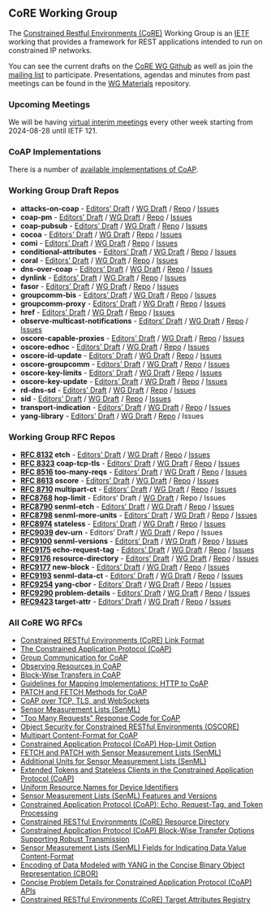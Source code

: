 ## CoRE Working Group

The [Constrained Restful Environments (CoRE)](https://datatracker.ietf.org/wg/core/) Working Group is an [IETF](https://ietf.org/) working that provides a framework for REST applications intended to run on constrained IP networks.

You can see the current drafts on the [CoRE WG Github](https://github.com/core-wg/) as well as join the [mailing list](https://www.ietf.org/mailman/listinfo/core) to participate. Presentations, agendas and minutes from past meetings can be found in the [WG Materials](https://github.com/core-wg/wg-materials) repository.

### Upcoming Meetings

We will be having [virtual interim meetings](https://datatracker.ietf.org/meeting/upcoming) every other week starting from 2024-08-28 until IETF 121.

<!-- We will meet at [IETF 119](https://datatracker.ietf.org/meeting/119/session/core), on TBD, at TBD UTC-->

### CoAP Implementations

There is a number of [available implementations of CoAP](http://coap.space).

### Working Group Draft Repos

* **attacks-on-coap** -
[Editors’ Draft](https://core-wg.github.io/attacks-on-coap/#go.draft-ietf-core-attacks-on-coap.html) /
[WG Draft](https://datatracker.ietf.org/doc/html/draft-ietf-core-attacks-on-coap/) /
[Repo](https://github.com/core-wg/attacks-on-coap) /
[Issues](https://github.com/core-wg/attacks-on-coap/issues)
* **coap-pm** -
[Editors’ Draft](https://core-wg.github.io/coap-pm/#go.draft-ietf-core-coap-pm.html) /
[WG Draft](https://datatracker.ietf.org/doc/html/draft-ietf-core-coap-pm) /
[Repo](https://github.com/core-wg/coap-pm) /
[Issues](https://github.com/core-wg/coap-pm/issues)
* **coap-pubsub** -
[Editors’ Draft](https://core-wg.github.io/coap-pubsub/draft-ietf-core-coap-pubsub.html) /
[WG Draft](https://datatracker.ietf.org/doc/html/draft-ietf-core-coap-pubsub/) /
[Repo](https://github.com/core-wg/coap-pubsub) /
[Issues](https://github.com/core-wg/coap-pubsub/issues)
* **cocoa** -
[Editors’ Draft](https://core-wg.github.io/cocoa/draft-ietf-core-cocoa.html) /
[WG Draft](https://datatracker.ietf.org/doc/html/draft-ietf-core-cocoa/) /
[Repo](https://github.com/core-wg/cocoa) /
[Issues](https://github.com/core-wg/cocoa/issues)
* **comi** -
[Editors’ Draft](https://core-wg.github.io/comi/draft-ietf-core-comi.html) /
[WG Draft](https://datatracker.ietf.org/doc/html/draft-ietf-core-comi/) /
[Repo](https://github.com/core-wg/comi) /
[Issues](https://github.com/core-wg/comi/issues)
* **conditional-attributes** -
[Editors’ Draft](https://core-wg.github.io/conditional-attributes/#go.draft-ietf-core-conditional-attributes.html) /
[WG Draft](https://datatracker.ietf.org/doc/html/draft-ietf-core-conditional-attributes/) /
[Repo](https://github.com/core-wg/conditional-attributes) /
[Issues](https://github.com/core-wg/conditional-attributes/issues)
* **coral** -
[Editors’ Draft](https://core-wg.github.io/coral/#go.draft-ietf-core-coral.html) /
[WG Draft](https://datatracker.ietf.org/doc/html/draft-ietf-core-coral/) /
[Repo](https://github.com/core-wg/coral) /
[Issues](https://github.com/core-wg/coral/issues)
* **dns-over-coap** -
[Editors’ Draft](https://core-wg.github.io/draft-dns-over-coap/#go.draft-ietf-core-dns-over-coap.html) /
[WG Draft](https://datatracker.ietf.org/doc/html/draft-ietf-core-dns-over-coap/) /
[Repo](https://github.com/core-wg/draft-dns-over-coap) /
[Issues](https://github.com/core-wg/draft-dns-over-coap/issues)
* **dynlink** -
[Editors’ Draft](https://core-wg.github.io/dynlink/draft-ietf-core-dynlink.html) /
[WG Draft](https://datatracker.ietf.org/doc/html/draft-ietf-core-dynlink/) /
[Repo](https://github.com/core-wg/dynlink) /
[Issues](https://github.com/core-wg/dynlink/issues)
* **fasor** -
[Editors’ Draft](https://core-wg.github.io/fasor/draft-ietf-core-fasor.html) /
[WG Draft](https://datatracker.ietf.org/doc/html/draft-ietf-core-fasor/) /
[Repo](https://github.com/core-wg/fasor) /
[Issues](https://github.com/core-wg/fasor/issues)
* **groupcomm-bis** -
[Editors’ Draft](https://core-wg.github.io/groupcomm-bis/#go.draft-ietf-core-groupcomm-bis.html) /
[WG Draft](https://datatracker.ietf.org/doc/html/draft-ietf-core-groupcomm-bis/) /
[Repo](https://github.com/core-wg/groupcomm-bis) /
[Issues](https://github.com/core-wg/groupcomm-bis/issues)
* **groupcomm-proxy** -
[Editors’ Draft](https://core-wg.github.io/groupcomm-proxy/#go.draft-ietf-core-groupcomm-proxy.html) /
[WG Draft](https://datatracker.ietf.org/doc/html/draft-ietf-core-groupcomm-proxy/) /
[Repo](https://github.com/core-wg/groupcomm-proxy) /
[Issues](https://github.com/core-wg/groupcomm-proxy/issues)
* **href** -
[Editors’ Draft](https://core-wg.github.io/href/#go.draft-ietf-core-href.html) /
[WG Draft](https://datatracker.ietf.org/doc/html/draft-ietf-core-href/) /
[Repo](https://github.com/core-wg/href) /
[Issues](https://github.com/core-wg/href/issues)
* **observe-multicast-notifications** -
[Editors’ Draft](https://core-wg.github.io/observe-multicast-notifications/draft-ietf-core-observe-multicast-notifications.html) /
[WG Draft](https://datatracker.ietf.org/doc/html/draft-ietf-core-observe-multicast-notifications/) /
[Repo](https://github.com/core-wg/observe-multicast-notifications) /
[Issues](https://github.com/core-wg/observe-multicast-notifications/issues)
* **oscore-capable-proxies** -
[Editors’ Draft](https://core-wg.github.io/oscore-capable-proxies/draft-ietf-core-oscore-capable-proxies.html) /
[WG Draft](https://datatracker.ietf.org/doc/html/draft-ietf-core-oscore-capable-proxies/) /
[Repo](https://github.com/core-wg/oscore-capable-proxies) /
[Issues](https://github.com/core-wg/oscore-capable-proxies/issues)
* **oscore-edhoc** -
[Editors’ Draft](https://core-wg.github.io/oscore-edhoc/draft-ietf-core-oscore-edhoc.html) /
[WG Draft](https://datatracker.ietf.org/doc/html/draft-ietf-core-oscore-edhoc/) /
[Repo](https://github.com/core-wg/oscore-edhoc) /
[Issues](https://github.com/core-wg/oscore-edhoc/issues)
* **oscore-id-update** -
[Editors’ Draft](https://core-wg.github.io/oscore-id-update/draft-ietf-core-oscore-id-update.html) /
[WG Draft](https://datatracker.ietf.org/doc/html/draft-ietf-core-oscore-id-update/) /
[Repo](https://github.com/core-wg/oscore-id-update) /
[Issues](https://github.com/core-wg/oscore-id-update/issues)
* **oscore-groupcomm** -
[Editors’ Draft](https://core-wg.github.io/oscore-groupcomm/draft-ietf-core-oscore-groupcomm.html) /
[WG Draft](https://datatracker.ietf.org/doc/html/draft-ietf-core-oscore-groupcomm/) /
[Repo](https://github.com/core-wg/oscore-groupcomm) /
[Issues](https://github.com/core-wg/oscore-groupcomm/issues)
* **oscore-key-limits** -
[Editors’ Draft](https://core-wg.github.io/oscore-key-limits/draft-ietf-core-oscore-key-limits.html) /
[WG Draft](https://datatracker.ietf.org/doc/html/draft-ietf-core-oscore-key-limits/) /
[Repo](https://github.com/core-wg/oscore-key-limits) /
[Issues](https://github.com/core-wg/oscore-key-limits/issues)
* **oscore-key-update** -
[Editors’ Draft](https://core-wg.github.io/oscore-key-update/draft-ietf-core-oscore-key-update.html) /
[WG Draft](https://datatracker.ietf.org/doc/html/draft-ietf-core-oscore-key-update/) /
[Repo](https://github.com/core-wg/oscore-key-update) /
[Issues](https://github.com/core-wg/oscore-key-update/issues)
* **rd-dns-sd** -
[Editors’ Draft](https://core-wg.github.io/rd-dns-sd/draft-ietf-core-rd-dns-sd.html) /
[WG Draft](https://datatracker.ietf.org/doc/html/draft-ietf-core-rd-dns-sd/) /
[Repo](https://github.com/core-wg/rd-dns-sd) /
[Issues](https://github.com/core-wg/rd-dns-sd/issues)
* **sid** -
[Editors’ Draft](https://core-wg.github.io/yang-cbor/draft-ietf-core-sid-latest.html) /
[WG Draft](https://datatracker.ietf.org/doc/html/draft-ietf-core-sid/) /
[Repo](https://github.com/core-wg/yang-cbor) /
[Issues](https://github.com/core-wg/yang-cbor/issues)
* **transport-indication** -
[Editors’ Draft](https://core-wg.github.io/transport-indication/draft-ietf-core-transport-indication.html) /
[WG Draft](https://datatracker.ietf.org/doc/html/draft-ietf-core-transport-indication/) /
[Repo](https://github.com/core-wg/transport-indication) /
[Issues](https://github.com/core-wg/transport-indication/issues)
* **yang-library** -
[Editors’ Draft](https://core-wg.github.io/yang-cbor/draft-ietf-core-yang-library-latest.html) /
[WG Draft](https://datatracker.ietf.org/doc/html/draft-ietf-core-yang-library/) /
[Repo](https://github.com/core-wg/yang-cbor) /
Issues

### Working Group RFC Repos

* **[RFC 8132](https://tools.ietf.org/html/rfc8132) etch** -
[Editors’ Draft](https://core-wg.github.io/etch/) /
[WG Draft](https://tools.ietf.org/html/draft-ietf-core-etch) /
[Repo](https://github.com/core-wg/etch) /
[Issues](https://github.com/core-wg/etch/issues)
* **[RFC 8323](https://tools.ietf.org/html/rfc8323) coap-tcp-tls** -
[Editors’ Draft](https://core-wg.github.io/coap-tcp-tls/draft-ietf-core-coap-tcp-tls.html) /
[WG Draft](https://tools.ietf.org/html/draft-ietf-core-coap-tcp-tls) /
[Repo](https://github.com/core-wg/coap-tcp-tls) /
[Issues](https://github.com/core-wg/coap-tcp-tls/issues)
* **[RFC 8516](https://tools.ietf.org/html/rfc8516) too-many-reqs** -
[Editors’ Draft](https://core-wg.github.io/too-many-reqs/draft-ietf-core-too-many-reqs.html) /
[WG Draft](https://tools.ietf.org/html/draft-ietf-core-too-many-reqs) /
[Repo](https://github.com/core-wg/too-many-reqs) /
[Issues](https://github.com/core-wg/too-many-reqs/issues)
* **[RFC 8613](https://tools.ietf.org/html/rfc8613) oscore** -
[Editors’ Draft](https://core-wg.github.io/oscore/draft-ietf-core-object-security.html) /
[WG Draft](https://tools.ietf.org/html/draft-ietf-core-object-security) /
[Repo](https://github.com/core-wg/oscore) /
[Issues](https://github.com/core-wg/oscore/issues) 
* **[RFC 8710](https://tools.ietf.org/html/rfc8710) multipart-ct** -
[Editors’ Draft](https://core-wg.github.io/multipart-ct/draft-ietf-core-multipart-ct.html) /
[WG Draft](https://tools.ietf.org/html/draft-ietf-core-multipart-ct) /
[Repo](https://github.com/core-wg/multipart-ct) /
[Issues](https://github.com/core-wg/multipart-ct/issues)
* **[RFC8768](https://tools.ietf.org/html/rfc8768) hop-limit** -
Editors’ Draft /
[WG Draft](https://tools.ietf.org/html/draft-ietf-core-hop-limit) /
Repo /
Issues
* **[RFC8790](https://tools.ietf.org/html/rfc8790) senml-etch** -
[Editors’ Draft](https://core-wg.github.io/senml-etch/#go.draft-ietf-core-senml-etch.html) /
[WG Draft](https://tools.ietf.org/html/draft-ietf-core-senml-etch) /
[Repo](https://github.com/core-wg/senml-etch) /
[Issues](https://github.com/core-wg/senml-etch/issues)
* **[RFC8798](https://tools.ietf.org/html/rfc8798) senml-more-units** -
[Editors’ Draft](https://core-wg.github.io/senml-more-units/#go.draft-ietf-core-senml-more-units.html) /
[WG Draft](https://tools.ietf.org/html/draft-ietf-core-senml-more-units) /
[Repo](https://github.com/core-wg/senml-more-units) /
[Issues](https://github.com/core-wg/senml-more-units/issues)
* **[RFC8974](https://tools.ietf.org/html/rfc8974) stateless** -
[Editors’ Draft](https://core-wg.github.io/stateless/#go.draft-ietf-core-stateless.html) /
[WG Draft](https://tools.ietf.org/html/draft-ietf-core-stateless) /
[Repo](https://github.com/core-wg/stateless) /
[Issues](https://github.com/core-wg/stateless/issues)
* **[RFC9039](https://tools.ietf.org/html/rfc9039) dev-urn** -
Editors’ Draft /
[WG Draft](https://tools.ietf.org/html/draft-ietf-core-dev-urn) /
Repo /
Issues
* **[RFC9100](https://tools.ietf.org/html/rfc9100) senml-versions** -
[Editors’ Draft](https://core-wg.github.io/senml-versions/draft-ietf-core-senml-versions.html) /
[WG Draft](https://tools.ietf.org/html/draft-ietf-core-senml-versions) /
[Repo](https://github.com/core-wg/senml-versions) /
[Issues](https://github.com/core-wg/senml-versions/issues)
* **[RFC9175](https://tools.ietf.org/html/rfc9175) echo-request-tag** -
[Editors’ Draft](https://core-wg.github.io/echo-request-tag/draft-ietf-core-echo-request-tag.html) /
[WG Draft](https://tools.ietf.org/html/draft-ietf-core-echo-request-tag) /
[Repo](https://github.com/core-wg/echo-request-tag) /
[Issues](https://github.com/core-wg/echo-request-tag/issues)
* **[RFC9176](https://tools.ietf.org/html/rfc9176) resource-directory** -
[Editors’ Draft](https://core-wg.github.io/resource-directory/draft-ietf-core-resource-directory.html) /
[WG Draft](https://tools.ietf.org/html/draft-ietf-core-resource-directory) /
[Repo](https://github.com/core-wg/resource-directory) /
[Issues](https://github.com/core-wg/resource-directory/issues)
* **[RFC9177](https://tools.ietf.org/html/rfc9177) new-block** -
[Editors’ Draft](https://core-wg.github.io/new-block/draft-ietf-core-new-block.html) /
[WG Draft](https://tools.ietf.org/html/draft-ietf-core-new-block) /
[Repo](https://github.com/core-wg/new-block) /
[Issues](https://github.com/core-wg/new-block/issues)
* **[RFC9193](https://tools.ietf.org/html/rfc9193) senml-data-ct** -
[Editors’ Draft](https://core-wg.github.io/senml-data-ct/#go.draft-ietf-core-senml-data-ct.html) /
[WG Draft](https://tools.ietf.org/html/draft-ietf-core-senml-data-ct) /
[Repo](https://github.com/core-wg/senml-data-ct) /
[Issues](https://github.com/core-wg/senml-data-ct/issues)
* **[RFC9254](https://tools.ietf.org/html/rfc9254) yang-cbor** -
[Editors’ Draft](https://core-wg.github.io/yang-cbor/draft-ietf-core-yang-cbor-latest.html) /
[WG Draft](https://tools.ietf.org/html/draft-ietf-core-yang-cbor) /
[Repo](https://github.com/core-wg/yang-cbor) /
[Issues](https://github.com/core-wg/yang-cbor/issues)
* **[RFC9290](https://tools.ietf.org/html/rfc9290) problem-details** -
[Editors’ Draft](https://core-wg.github.io/core-problem-details/draft-ietf-core-problem-details.html) /
[WG Draft](https://datatracker.ietf.org/doc/html/draft-ietf-core-problem-details/) /
[Repo](https://github.com/core-wg/core-problem-details) /
[Issues](https://github.com/core-wg/core-problem-details/issues)
* **[RFC9423](https://tools.ietf.org/html/rfc9423) target-attr** -
[Editors’ Draft](https://core-wg.github.io/core-target-attr/draft-ietf-core-target-attr.html) /
[WG Draft](https://datatracker.ietf.org/doc/html/draft-ietf-core-target-attr) /
[Repo](https://github.com/core-wg/core-target-attr) /
[Issues](https://github.com/core-wg/core-target-attr/issues)


### All CoRE WG RFCs

* [Constrained RESTful Environments (CoRE) Link Format](https://tools.ietf.org/html/rfc6690)
* [The Constrained Application Protocol (CoAP)](https://tools.ietf.org/html/rfc7252)
* [Group Communication for CoAP](https://tools.ietf.org/html/rfc7390)
* [Observing Resources in CoAP](https://tools.ietf.org/html/rfc7641)
* [Block-Wise Transfers in CoAP](https://tools.ietf.org/html/rfc7959)
* [Guidelines for Mapping Implementations: HTTP to CoAP](https://tools.ietf.org/html/rfc8075)
* [PATCH and FETCH Methods for CoAP](https://tools.ietf.org/html/rfc8132)
* [CoAP over TCP, TLS, and WebSockets](https://tools.ietf.org/html/rfc8323)
* [Sensor Measurement Lists (SenML)](https://tools.ietf.org/html/rfc8428)
* ["Too Many Requests" Response Code for CoAP](https://tools.ietf.org/html/rfc8516)
* [Object Security for Constrained RESTful Environments (OSCORE)](https://tools.ietf.org/html/rfc8613)
* [Multipart Content-Format for CoAP](https://tools.ietf.org/html/rfc8710)
* [Constrained Application Protocol (CoAP) Hop-Limit Option](https://tools.ietf.org/html/rfc8768)
* [FETCH and PATCH with Sensor Measurement Lists (SenML)](https://tools.ietf.org/html/rfc8790)
* [Additional Units for Sensor Measurement Lists (SenML)](https://tools.ietf.org/html/rfc8798)
* [Extended Tokens and Stateless Clients in the Constrained Application Protocol (CoAP)](https://tools.ietf.org/html/rfc8974)
* [Uniform Resource Names for Device Identifiers](https://tools.ietf.org/html/rfc9039)
* [Sensor Measurement Lists (SenML) Features and Versions](https://tools.ietf.org/html/rfc9100)
* [Constrained Application Protocol (CoAP): Echo, Request-Tag, and Token Processing](https://tools.ietf.org/html/rfc9175)
* [Constrained RESTful Environments (CoRE) Resource Directory](https://tools.ietf.org/html/rfc9176)
* [Constrained Application Protocol (CoAP) Block-Wise Transfer Options Supporting Robust Transmission](https://datatracker.ietf.org/doc/html/rfc9177)
* [Sensor Measurement Lists (SenML) Fields for Indicating Data Value Content-Format](https://datatracker.ietf.org/doc/html/rfc9193)
* [Encoding of Data Modeled with YANG in the Concise Binary Object Representation (CBOR)](https://datatracker.ietf.org/doc/html/rfc9254)
* [Concise Problem Details for Constrained Application Protocol (CoAP) APIs](https://datatracker.ietf.org/doc/html/rfc9290)
* [Constrained RESTful Environments (CoRE) Target Attributes Registry](https://datatracker.ietf.org/doc/html/rfc9423)
